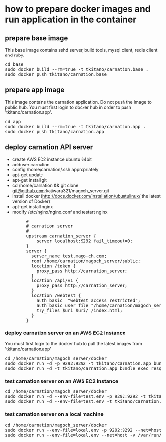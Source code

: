 # how to prepare docker images and run application in the container

## prepare base image

This base image contains sshd server, build tools, mysql client, redis client and ruby.

<pre>
cd base
sudo docker build --rm=true -t tkitano/carnation.base .
sudo docker push tkitano/carnation.base
</pre>

## prepare app image

This image contains the carnation application. 
Do not push the image to public hub. 
You must first login to docker hub in order to push 'tkitano/carnation.app'.

<pre>
cd app
sudo docker build --rm=true -t tkitano/carnation.app .
sudo docker push tkitano/carnation.app
</pre>

## deploy carnation API server

- create AWS EC2 instance ubuntu 64bit
- adduser carnation
- config /home/carnation/.ssh appropriately
- apt-get update
- apt-get install git
- cd /home/carnation && git clone git@github.com:kajiwara321/magoch_server.git
- install docker  (http://docs.docker.com/installation/ubuntulinux/ the latest version of Docker)
- apt-get install nginx
- modify /etc/nginx/nginx.conf and restart nginx
<pre>
        #
        # carnation server
        #
        upstream carnation_server {
            server localhost:9292 fail_timeout=0;
        }
        server {
          server_name test.mago-ch.com;
          root /home/carnation/magoch_server/public;
          location /token {
            proxy_pass http://carnation_server;
          }
          location /api/v1 {
            proxy_pass http://carnation_server;
          }
          location /webtest {
            auth_basic  "webtest access restricted";
            auth_basic_user_file "/home/carnation/magoch_server/server/htpasswd.webtest";
            try_files $uri $uri/ /index.html;
          }
        }
</pre>

### deploy carnation server on an AWS EC2 instance

You must first login to the docker hub to pull the latest images from 'tkitano/carnation.app' 

<pre>
cd /home/carnation/magoch_server/docker
sudo docker run -d -p 9292:9292 -t tkitano/carnation.app bundle exec unicorn -c unicorn.rb
sudo docker run -d -t tkitano/carnation.app bundle exec resque worker -c resque/resque.rc
</pre>

### test carnation server on an AWS EC2 instance

<pre>
cd /home/carnation/magoch_server/docker
sudo docker run -d --env-file=test.env -p 9292:9292 -t tkitano/carnation.app bundle exec unicorn -c unicorn.rb
sudo docker run -d --env-file=test.env -t tkitano/carnation.app bundle exec resque worker -c resque/resque.rc
</pre>

### test carnation server on a local machine

<pre>
cd /home/carnation/magoch_server/docker
sudo docker run --env-file=local.env -p 9292:9292 --net=host -v /var/run/mysqld:/var/run/mysqld -t tkitano/carnation.app rake server:start
sudo docker run --env-file=local.env --net=host -v /var/run/mysqld:/var/run/mysqld -t tkitano/carnation.app rake resque:start
</pre>
